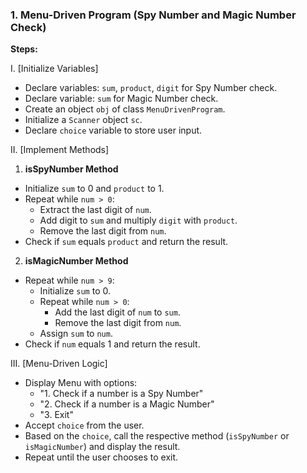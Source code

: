 ### 1. **Menu-Driven Program (Spy Number and Magic Number Check)**
**Steps:**

I. [Initialize Variables]  
- Declare variables: `sum`, `product`, `digit` for Spy Number check.
- Declare variable: `sum` for Magic Number check.
- Create an object `obj` of class `MenuDrivenProgram`.
- Initialize a `Scanner` object `sc`.
- Declare `choice` variable to store user input.

II. [Implement Methods]  
1. **isSpyNumber Method**  
- Initialize `sum` to 0 and `product` to 1.
- Repeat while `num > 0`:
  - Extract the last digit of `num`.
  - Add digit to `sum` and multiply `digit` with `product`.
  - Remove the last digit from `num`.
- Check if `sum` equals `product` and return the result.

2. **isMagicNumber Method**  
- Repeat while `num > 9`:
  - Initialize `sum` to 0.
  - Repeat while `num > 0`:
    - Add the last digit of `num` to `sum`.
    - Remove the last digit from `num`.
  - Assign `sum` to `num`.
- Check if `num` equals 1 and return the result.

III. [Menu-Driven Logic]  
- Display Menu with options:
  - "1. Check if a number is a Spy Number"
  - "2. Check if a number is a Magic Number"
  - "3. Exit"
- Accept `choice` from the user.
- Based on the `choice`, call the respective method (`isSpyNumber` or `isMagicNumber`) and display the result.
- Repeat until the user chooses to exit.

